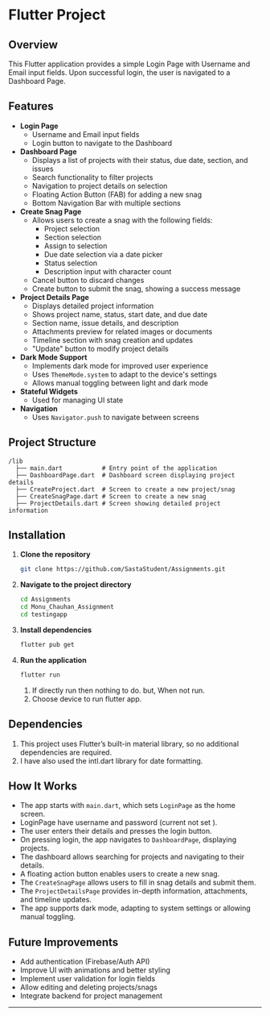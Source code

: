 # Flutter Project

## Overview

This Flutter application provides a simple Login Page with Username and Email input fields. Upon successful login, the user is navigated to a Dashboard Page.

## Features

- **Login Page**
  - Username and Email input fields
  - Login button to navigate to the Dashboard
- **Dashboard Page**
  - Displays a list of projects with their status, due date, section, and issues
  - Search functionality to filter projects
  - Navigation to project details on selection
  - Floating Action Button (FAB) for adding a new snag
  - Bottom Navigation Bar with multiple sections
- **Create Snag Page**
  - Allows users to create a snag with the following fields:
    - Project selection
    - Section selection
    - Assign to selection
    - Due date selection via a date picker
    - Status selection
    - Description input with character count
  - Cancel button to discard changes
  - Create button to submit the snag, showing a success message
- **Project Details Page**
  - Displays detailed project information
  - Shows project name, status, start date, and due date
  - Section name, issue details, and description
  - Attachments preview for related images or documents
  - Timeline section with snag creation and updates
  - "Update" button to modify project details
- **Dark Mode Support**
  - Implements dark mode for improved user experience
  - Uses `ThemeMode.system` to adapt to the device's settings
  - Allows manual toggling between light and dark mode
- **Stateful Widgets**
  - Used for managing UI state
- **Navigation**
  - Uses `Navigator.push` to navigate between screens

## Project Structure

```
/lib
  ├── main.dart           # Entry point of the application
  ├── DashboardPage.dart  # Dashboard screen displaying project details
  ├── CreateProject.dart  # Screen to create a new project/snag
  ├── CreateSnagPage.dart # Screen to create a new snag
  ├── ProjectDetails.dart # Screen showing detailed project information
```

## Installation

1. **Clone the repository**
   ```sh
   git clone https://github.com/SastaStudent/Assignments.git
   ```
2. **Navigate to the project directory**
   ```sh
   cd Assignments
   cd Monu_Chauhan_Assignment
   cd testingapp
   ```
3. **Install dependencies**
   ```sh
   flutter pub get
   ```
4. **Run the application**
   ```sh
   flutter run
   ```
   1. If directly run then nothing to do. but, When not run.
   2. Choose device to run flutter app.

## Dependencies

1. This project uses Flutter’s built-in material library, so no additional dependencies are required.
2. I have also used the intl.dart library for date formatting.

## How It Works

- The app starts with `main.dart`, which sets `LoginPage` as the home screen.
- LoginPage have username and password (current not set ).
- The user enters their details and presses the login button.
- On pressing login, the app navigates to `DashboardPage`, displaying projects.
- The dashboard allows searching for projects and navigating to their details.
- A floating action button enables users to create a new snag.
- The `CreateSnagPage` allows users to fill in snag details and submit them.
- The `ProjectDetailsPage` provides in-depth information, attachments, and timeline updates.
- The app supports dark mode, adapting to system settings or allowing manual toggling.

## Future Improvements

- Add authentication (Firebase/Auth API)
- Improve UI with animations and better styling
- Implement user validation for login fields
- Allow editing and deleting projects/snags
- Integrate backend for project management

---



